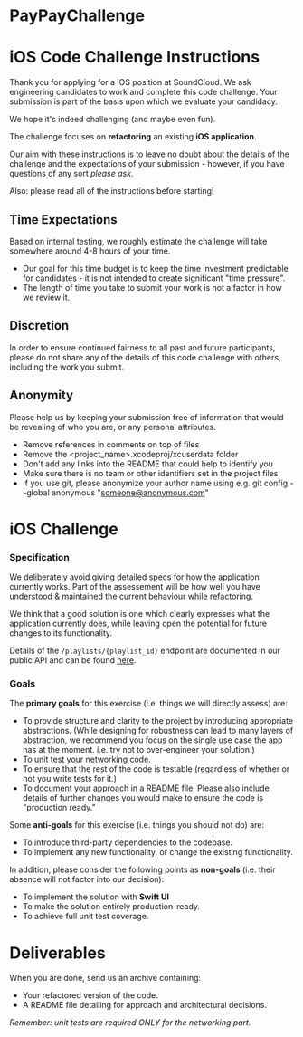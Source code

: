 # PayPayChallenge
# iOS Code Challenge Instructions

Thank you for applying for a iOS position at SoundCloud.
We ask engineering candidates to work and complete this code challenge.
Your submission is part of the basis upon which we evaluate your candidacy.

We hope it's indeed challenging (and maybe even fun).

The challenge focuses on **refactoring** an existing **iOS application**.

Our aim with these instructions is to leave no doubt about the details of the challenge and the expectations of
your submission - however, if you have questions of any sort _please ask_.

Also: please read all of the instructions before starting!

## Time Expectations

Based on internal testing, we roughly estimate the challenge will take
somewhere around 4-8 hours of your time.

* Our goal for this time budget is to keep the time investment predictable for candidates - it is not intended to create significant "time pressure".
* The length of time you take to submit your work is not a factor in how we review it.

## Discretion

In order to ensure continued fairness to all past and future participants,
please do not share any of the details of this code challenge with others,
including the work you submit.

## Anonymity

Please help us by keeping your submission free of information that would be revealing of who you are, or any personal attributes.

- Remove references in comments on top of files
- Remove the <project_name>.xcodeproj/xcuserdata folder
- Don't add any links into the README that could help to identify you
- Make sure there is no team or other identifiers set in the project files
- If you use git, please anonymize your author name using e.g. git config --global anonymous "someone@anonymous.com"

# iOS Challenge

### Specification

We deliberately avoid giving detailed specs for how the application currently works. Part of the assessement will be how well you have understood & maintained the current behaviour while refactoring.

We think that a good solution is one which clearly expresses what the application currently does, while leaving open the potential for future changes to its functionality.

Details of the `/playlists/{playlist_id}` endpoint are documented in our public API and can be found [here](https://developers.soundcloud.com/docs/api/explorer/open-api#/playlists/get_playlists__playlist_id_).

### Goals

The **primary goals** for this exercise (i.e. things we will directly assess) are:
* To provide structure and clarity to the project by introducing appropriate abstractions. (While designing for robustness can lead to many layers of abstraction, we recommend you focus on the single use case the app has at the moment. i.e. try not to over-engineer your solution.)
* To unit test your networking code.
* To ensure that the rest of the code is testable (regardless of whether or not you write tests for it.)
* To document your approach in a README file. Please also include details of further changes you would make to ensure the code is "production ready."

Some **anti-goals** for this exercise (i.e. things you should not do) are:
* To introduce third-party dependencies to the codebase.
* To implement any new functionality, or change the existing functionality.

In addition, please consider the following points as **non-goals** (i.e. their absence will not factor into our decision):
* To implement the solution with **Swift UI**
* To make the solution entirely production-ready.
* To achieve full unit test coverage.

# Deliverables

When you are done, send us an archive containing:
* Your refactored version of the code.
* A README file detailing for approach and architectural decisions.

_Remember: unit tests are required ONLY for the networking part._
